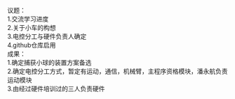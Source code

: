 议题：<br>
1.交流学习进度<br>
2.关于小车的构想<br>
3.电控分工与硬件负责人确定<br>
4.github仓库启用<br>
成果：<br>
1.确定捕获小球的装置方案备选<br>
2.确定电控分工方式，暂定有运动，通信，机械臂，主程序资格模块，潘永航负责运动模块<br>
3.由经过硬件培训过的三人负责硬件<br>
